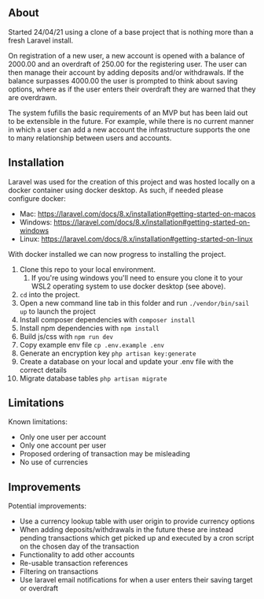 ## About

Started 24/04/21 using a clone of a base project that is nothing more than a fresh Laravel install.

On registration of a new user, a new account is opened with a balance of 2000.00 and an overdraft of 250.00 for the registering user. The user can then manage their account by adding deposits and/or withdrawals. If the balance surpasses 4000.00 the user is prompted to think about saving options, where as if the user enters their overdraft they are warned that they are overdrawn.

The system fufills the basic requirements of an MVP but has been laid out to be extensible in the future. For example, while there is no current manner in which a user can add a new account the infrastructure supports the one to many relationship between users and accounts. 

## Installation

Laravel was used for the creation of this project and was hosted locally on a docker container using docker desktop. As such, if needed please configure docker:

- Mac: https://laravel.com/docs/8.x/installation#getting-started-on-macos
- Windows: https://laravel.com/docs/8.x/installation#getting-started-on-windows
- Linux: https://laravel.com/docs/8.x/installation#getting-started-on-linux

With docker installed we can now progress to installing the project.

1. Clone this repo to your local environment.
    1. If you're using windows you'll need to ensure you clone it to your WSL2 operating system to use docker desktop (see above).
2. `cd` into the project.
3. Open a new command line tab in this folder and run `./vendor/bin/sail up` to launch the project
4. Install composer dependencies with `composer install`
5. Install npm dependencies with `npm install`
6. Build js/css with `npm run dev`
7. Copy example env file `cp .env.example .env`
8. Generate an encryption key `php artisan key:generate`
9. Create a database on your local and update your .env file with the correct details
10. Migrate database tables `php artisan migrate`

## Limitations

Known limitations:

- Only one user per account
- Only one account per user
- Proposed ordering of transaction may be misleading
- No use of currencies

## Improvements

Potential improvements:

- Use a currency lookup table with user origin to provide currency options
- When adding deposits/withdrawals in the future these are instead pending transactions which get picked up and executed by a cron script on the chosen day of the transaction
- Functionality to add other accounts
- Re-usable transaction references
- Filtering on transactions
- Use laravel email notifications for when a user enters their saving target or overdraft
